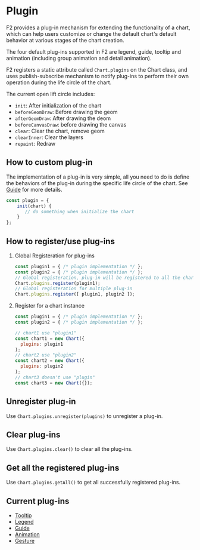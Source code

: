 # Plugin

F2 provides a plug-in mechanism for extending the functionality of a chart, which can help users customize or change the default chart's default behavior at various stages of the chart creation.

The four default plug-ins supported in F2 are legend, guide, tooltip and animation (including group animation and detail animation).

F2 registers a static attribute called `Chart.plugins` on the Chart class, and uses publish-subscribe mechanism to notify plug-ins to perform their own operation during the life circle of the chart.

The current open lift circle includes:

- `init`: After initialization of the chart
- `beforeGeomDraw`: Before drawing the geom
- `afterGeomDraw`: After drawing the deom
- `beforeCanvasDraw`: before drawing the canvas
- `clear`: Clear the chart, remove geom
- `clearInner`: Clear the layers
- `repaint`: Redraw

## How to custom plug-in

The implementation of a plug-in is very simple, all you need to do is define the behaviors of the plug-in during the specific life circle of the chart. See [Guide](https://github.com/antvis/f2/blob/master/src/plugin/guide.jsl) for more details.

```js
const plugin = {
    init(chart) {
       // do something when initialize the chart 
    }
};   
```

## How to register/use plug-ins

1. Global Registeration for plug-ins

   ```js
   const plugin1 = { /* plugin implementation */ };
   const plugin2 = { /* plugin implementation */ };
   // Global registeration, plug-in will be registered to all the chart plugins
   Chart.plugins.register(plugin1); 
   // Global registeration for multiple plug-in
   Chart.plugins.register([ plugin1, plugin2 ]); 
   ```

2. Register for a chart instance

   ```js
   const plugin1 = { /* plugin implementation */ };
   const plugin2 = { /* plugin implementation */ };
   
   // chart1 use "plugin1"
   const chart1 = new Chart({
     plugins: plugin1
   );
   // chart2 use "plugin2"
   const chart2 = new Chart({
     plugins: plugin2
   );
   // chart3 doesn't use "plugin"
   const chart3 = new Chart({});
   ```

## Unregister plug-in

Use `Chart.plugins.unregister(plugins)` to unregister a plug-in.

## Clear plug-ins

Use `Chart.plugins.clear()` to clear all the plug-ins.

## Get all the registered plug-ins

Use `Chart.plugins.getAll()` to get all successfully registered plug-ins.

## Current plug-ins

- [Tooltip](./tooltip,md)
- [Legend](./legend.md)
- [Guide](./guide.md)
- [Animation](./animation.md)
- [Gesture](./gesture.md)

